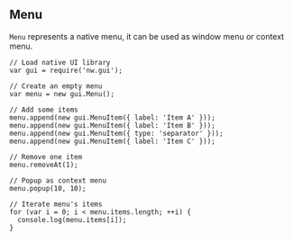 ## Menu

`Menu` represents a native menu, it can be used as window menu or context menu.

    // Load native UI library
    var gui = require('nw.gui');
    
    // Create an empty menu
    var menu = new gui.Menu();
    
    // Add some items
    menu.append(new gui.MenuItem({ label: 'Item A' }));
    menu.append(new gui.MenuItem({ label: 'Item B' }));
    menu.append(new gui.MenuItem({ type: 'separator' }));
    menu.append(new gui.MenuItem({ label: 'Item C' }));
    
    // Remove one item
    menu.removeAt(1);
    
    // Popup as context menu
    menu.popup(10, 10);
    
    // Iterate menu's items
    for (var i = 0; i < menu.items.length; ++i) {
      console.log(menu.items[i]);
    }